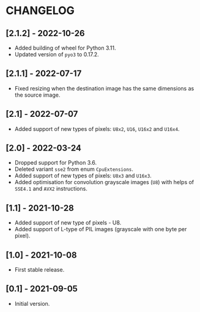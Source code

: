 # CHANGELOG

## [2.1.2] - 2022-10-26

- Added building of wheel for Python 3.11.
- Updated version of ``pyo3`` to 0.17.2.

## [2.1.1] - 2022-07-17

- Fixed resizing when the destination image has the same dimensions 
  as the source image.

## [2.1] - 2022-07-07

- Added support of new types of pixels: `U8x2`, `U16`, `U16x2` and `U16x4`.

## [2.0] - 2022-03-24

- Dropped support for Python 3.6.
- Deleted variant `sse2` from enum `CpuExtensions`.
- Added support of new types of pixels: `U8x3` and `U16x3`.
- Added optimisation for convolution grayscale images (`U8`) 
  with helps of `SSE4.1` and `AVX2` instructions.

## [1.1] - 2021-10-28

- Added support of new type of pixels - U8.
- Added support of L-type of PIL images (grayscale with one byte per pixel).

## [1.0] - 2021-10-08

- First stable release.

## [0.1] - 2021-09-05

- Initial version.
